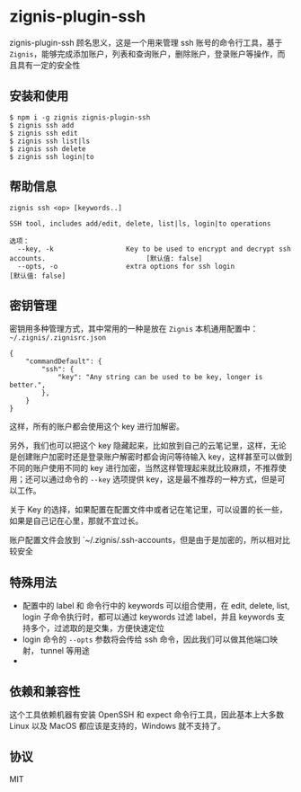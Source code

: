 # zignis-plugin-ssh

zignis-plugin-ssh 顾名思义，这是一个用来管理 ssh 账号的命令行工具，基于 `Zignis`，能够完成添加账户，列表和查询账户，删除账户，登录账户等操作，而且具有一定的安全性

## 安装和使用

```
$ npm i -g zignis zignis-plugin-ssh
$ zignis ssh add
$ zignis ssh edit
$ zignis ssh list|ls
$ zignis ssh delete
$ zignis ssh login|to
```

## 帮助信息

```
zignis ssh <op> [keywords..]

SSH tool, includes add/edit, delete, list|ls, login|to operations

选项：
  --key, -k                  Key to be used to encrypt and decrypt ssh accounts.                         [默认值: false]
  --opts, -o                 extra options for ssh login                                                 [默认值: false]
```

## 密钥管理

密钥用多种管理方式，其中常用的一种是放在 `Zignis` 本机通用配置中：`~/.zignis/.zignisrc.json`

```
{
    "commandDefault": {
        "ssh": {
            "key": "Any string can be used to be key, longer is better.",
        },
    }
}
```

这样，所有的账户都会使用这个 key 进行加解密。

另外，我们也可以把这个 key 隐藏起来，比如放到自己的云笔记里，这样，无论是创建账户加密时还是登录账户解密时都会询问等待输入 key，这样甚至可以做到不同的账户使用不同的 key 进行加密，当然这样管理起来就比较麻烦，不推荐使用；还可以通过命令的 `--key` 选项提供 key，这是最不推荐的一种方式，但是可以工作。

关于 Key 的选择，如果配置在配置文件中或者记在笔记里，可以设置的长一些，如果是自己记在心里，那就不宜过长。

账户配置文件会放到 `~/.zignis/.ssh-accounts，但是由于是加密的，所以相对比较安全

## 特殊用法

- 配置中的 label 和 命令行中的 keywords 可以组合使用，在 edit, delete, list, login 子命令执行时，都可以通过 keywords 过滤 label，并且 keywords 支持多个，过滤取的是交集，方便快速定位
- login 命令的 `--opts` 参数将会传给 ssh 命令，因此我们可以做其他端口映射， tunnel 等用途
- 

## 依赖和兼容性

这个工具依赖机器有安装 OpenSSH 和 expect 命令行工具，因此基本上大多数 Linux 以及 MacOS 都应该是支持的，Windows 就不支持了。

## 协议

MIT
